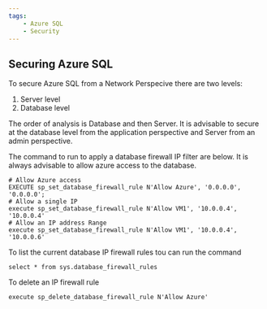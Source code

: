 ```yaml
---
tags:
    - Azure SQL
    - Security
---
```

## Securing Azure SQL
To secure Azure SQL from a Network Perspecive there are two levels:
1. Server level
2. Database level

The order of analysis is Database and then Server. It is advisable to secure at the database level from the application perspective and Server from an admin perspective.

The command to run to apply a database firewall IP filter are below. It is always advisable to allow azure access to the database.
``` shell
# Allow Azure access
EXECUTE sp_set_database_firewall_rule N'Allow Azure', '0.0.0.0', '0.0.0.0';
# Allow a single IP
execute sp_set_database_firewall_rule N'Allow VM1', '10.0.0.4', '10.0.0.4'
# Allow an IP address Range
execute sp_set_database_firewall_rule N'Allow VM1', '10.0.0.4', '10.0.0.6'

```
To list the current database IP firewall rules tou can run the command
``` shell
select * from sys.database_firewall_rules
```
To delete an IP firewall rule
```shell
execute sp_delete_database_firewall_rule N'Allow Azure'
```
